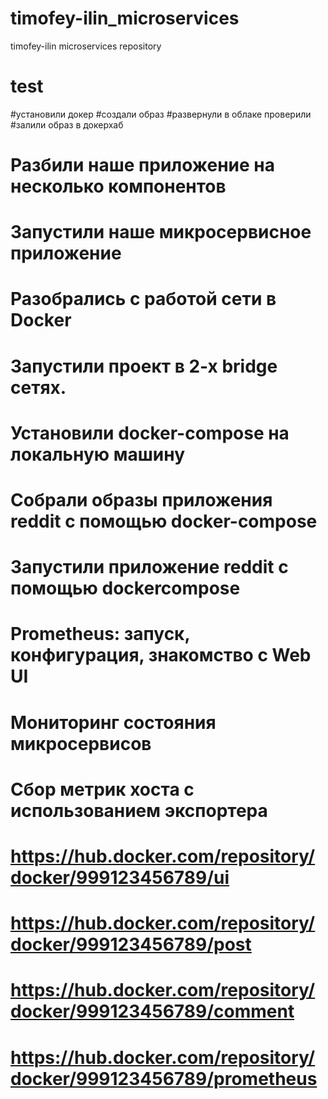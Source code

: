 # timofey-ilin_microservices
timofey-ilin microservices repository

# test
#установили докер
#создали образ
#развернули в облаке проверили
#залили образ в докерхаб

# Разбили наше приложение на несколько компонентов
# Запустили наше микросервисное приложение

# Разобрались с работой сети в Docker
# Запустили проект в 2-х bridge сетях.
# Установили docker-compose на локальную машину
# Собрали образы приложения reddit с помощью docker-compose
# Запустили приложение reddit с помощью dockercompose


# Prometheus: запуск, конфигурация, знакомство с Web UI
# Мониторинг состояния микросервисов
# Сбор метрик хоста с использованием экспортера
# https://hub.docker.com/repository/docker/999123456789/ui
# https://hub.docker.com/repository/docker/999123456789/post
# https://hub.docker.com/repository/docker/999123456789/comment
# https://hub.docker.com/repository/docker/999123456789/prometheus
